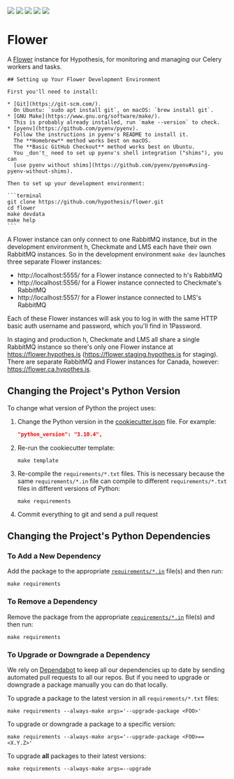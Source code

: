 <a href="https://github.com/hypothesis/flower/actions/workflows/ci.yml?query=branch%3Amain"><img src="https://img.shields.io/github/actions/workflow/status/hypothesis/flower/ci.yml?branch=main"></a>
<a><img src="https://img.shields.io/badge/python-3.12-success"></a>
<a href="https://github.com/hypothesis/flower/blob/main/LICENSE"><img src="https://img.shields.io/badge/license-BSD--2--Clause-success"></a>
<a href="https://github.com/hypothesis/cookiecutters/tree/main/pyapp"><img src="https://img.shields.io/badge/cookiecutter-pyapp-success"></a>
<a href="https://black.readthedocs.io/en/stable/"><img src="https://img.shields.io/badge/code%20style-black-000000"></a>

# Flower

A [Flower](https://flower.readthedocs.io/) instance for Hypothesis, for monitoring and managing our Celery workers and tasks.

    ## Setting up Your Flower Development Environment

    First you'll need to install:

    * [Git](https://git-scm.com/).
      On Ubuntu: `sudo apt install git`, on macOS: `brew install git`.
    * [GNU Make](https://www.gnu.org/software/make/).
      This is probably already installed, run `make --version` to check.
    * [pyenv](https://github.com/pyenv/pyenv).
      Follow the instructions in pyenv's README to install it.
      The **Homebrew** method works best on macOS.
      The **Basic GitHub Checkout** method works best on Ubuntu.
      You _don't_ need to set up pyenv's shell integration ("shims"), you can
      [use pyenv without shims](https://github.com/pyenv/pyenv#using-pyenv-without-shims).

    Then to set up your development environment:

    ```terminal
    git clone https://github.com/hypothesis/flower.git
    cd flower
    make devdata
    make help
    ```


A Flower instance can only connect to one RabbitMQ instance,
but in the development environment h, Checkmate and LMS each have their own RabbitMQ instances.
So in the development environment `make dev` launches three separate Flower instances:

* http://localhost:5555/ for a Flower instance connected to h's RabbitMQ
* http://localhost:5556/ for a Flower instance connected to Checkmate's RabbitMQ
* http://localhost:5557/ for a Flower instance connected to LMS's RabbitMQ

Each of these Flower instances will ask you to log in with the same HTTP basic auth username and password, which you'll find in 1Password.

In staging and production h, Checkmate and LMS all share a single RabbitMQ instance so there's only one Flower instance at <https://flower.hypothes.is> (<https://flower.staging.hypothes.is> for staging).
There are separate RabbitMQ  and Flower instances for Canada, however: <https://flower.ca.hypothes.is>.

## Changing the Project's Python Version

To change what version of Python the project uses:

1. Change the Python version in the
   [cookiecutter.json](.cookiecutter/cookiecutter.json) file. For example:

   ```json
   "python_version": "3.10.4",
   ```

2. Re-run the cookiecutter template:

   ```terminal
   make template
   ```

3. Re-compile the `requirements/*.txt` files.
   This is necessary because the same `requirements/*.in` file can compile to
   different `requirements/*.txt` files in different versions of Python:

   ```terminal
   make requirements
   ```

4. Commit everything to git and send a pull request

## Changing the Project's Python Dependencies

### To Add a New Dependency

Add the package to the appropriate [`requirements/*.in`](requirements/)
file(s) and then run:

```terminal
make requirements
```

### To Remove a Dependency

Remove the package from the appropriate [`requirements/*.in`](requirements)
file(s) and then run:

```terminal
make requirements
```

### To Upgrade or Downgrade a Dependency

We rely on [Dependabot](https://github.com/dependabot) to keep all our
dependencies up to date by sending automated pull requests to all our repos.
But if you need to upgrade or downgrade a package manually you can do that
locally.

To upgrade a package to the latest version in all `requirements/*.txt` files:

```terminal
make requirements --always-make args='--upgrade-package <FOO>'
```

To upgrade or downgrade a package to a specific version:

```terminal
make requirements --always-make args='--upgrade-package <FOO>==<X.Y.Z>'
```

To upgrade **all** packages to their latest versions:

```terminal
make requirements --always-make args=--upgrade
```
